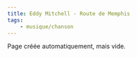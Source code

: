```yaml
---
title: Eddy Mitchell - Route de Memphis
tags:
    - musique/chanson
---
```


Page créée automatiquement, mais vide.
